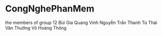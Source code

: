 # CongNghePhanMem
the members of group 12
Bùi Gia Quang Vinh
Nguyễn Trần Thanh Tú
Thái Văn Thưởng
Võ Hoàng Thông
